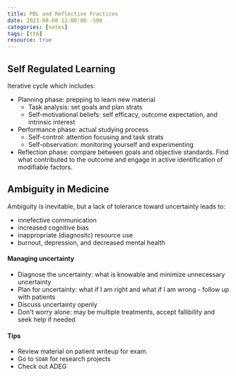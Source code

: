```yaml
---
title: PBL and Reflective Practices
date: 2023-08-08 12:00:00 -500
categories: [notes]
tags: [ttm]
resource: true
---
```


## Self Regulated Learning
Iterative cycle which includes:
 - Planning phase: prepping to learn new material
	- Task analysis: set goals and plan strats
	- Self-motivational beliefs: self efficacy, outcome expectation, and intrinsic interest
 - Performance phase: actual studying process
	- Self-control: attention focusing and task strats
	- Self-observation: monitoring yourself and experimenting
 - Reflection phase: compare between goals and objective standards. Find what contributed to the outcome and engage in active identification of modifiable factors.
 
## Ambiguity in Medicine

Ambiguity is inevitable, but a lack of tolerance toward uncertainty leads to:
 - innefective communication
 - increased cognitive bias
 - inappropriate (diagnositc) resource use
 - burnout, depression, and decreased mental health
 
#### Managing uncertainty
 - Diagnose the uncertainty: what is knowable and minimize unnecessary uncertainty
 - Plan for uncertainty: what if I am right and what if I am wrong - follow up with patients
 - Discuss uncertainty openly
 - Don't worry alone: may be multiple treatments, accept fallibility and seek help if needed

#### Tips
 - Review material on patient writeup for exam.
 - Go to `SOAR` for research projects
 - Check out ADEG


